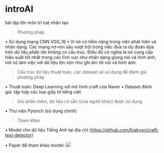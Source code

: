 # introAI

bài tập lớn môn trí tuệ nhân tạo

> Phương pháp 

  •	Sử dụng mạng CNN VGG_16
  •	Vì nó có tiềm năng trong việc phát hiện và nhận dạng. Các mạng nơ-ron sâu vượt trội trong việc đưa ra dự đoán dựa trên dữ liệu phần lớn không có cấu trúc. Điều đó có nghĩa là nó cung cấp hiệu suất tốt nhất trong các lĩnh vực như nhận dạng giọng nói và hình ảnh, nơi nó làm việc với dữ liệu lộn xộn như ghi âm lời nói và hình ảnh.
 
 
>	Cấu trúc dữ liệu thuật toán, các dataset sẽ sử dụng để đánh giá phương pháp

  •	Thuật toán: Deep Learning với mô hình craft của Naver
  •	Dataset đánh giá: tập hợp các loại giấy tờ tiếng việt

>	Gói phần mềm, dữ liệu có sẵn (của người khác) được sử dụng

  •	Thư viện Pytorch (sử dụng chính)
  
> Tham khảo

  •	Model cho dữ liệu Tiếng Anh tại địa chỉ (https://github.com/fcakyon/craft-text-detector)
  
  •	Paper để tham khảo model:  ![](https://arxiv.org/abs/1904.01941)

